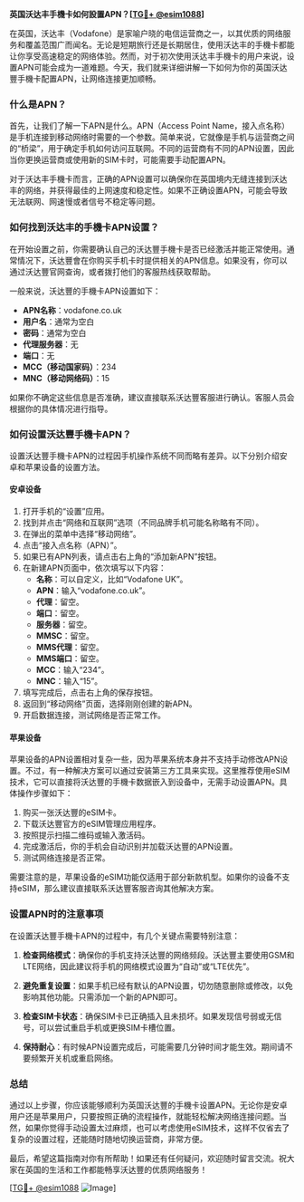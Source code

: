 **英国沃达丰手機卡如何設置APN？[[TG💪+ @esim1088](https://t.me/s/esim1088)]**

在英国，沃达丰（Vodafone）是家喻户晓的电信运营商之一，以其优质的网络服务和覆盖范围广而闻名。无论是短期旅行还是长期居住，使用沃达丰的手機卡都能让你享受高速稳定的网络体验。然而，对于初次使用沃达丰手機卡的用户来说，设置APN可能会成为一道难题。今天，我们就来详细讲解一下如何为你的英国沃达豐手機卡配置APN，让网络连接更加顺畅。

### 什么是APN？

首先，让我们了解一下APN是什么。APN（Access Point Name，接入点名称）是手机连接到移动网络时需要的一个参数。简单来说，它就像是手机与运营商之间的“桥梁”，用于确定手机如何访问互联网。不同的运营商有不同的APN设置，因此当你更换运营商或使用新的SIM卡时，可能需要手动配置APN。

对于沃达丰手機卡而言，正确的APN设置可以确保你在英国境内无缝连接到沃达丰的网络，并获得最佳的上网速度和稳定性。如果不正确设置APN，可能会导致无法联网、网速慢或者信号不稳定等问题。

### 如何找到沃达丰的手機卡APN设置？

在开始设置之前，你需要确认自己的沃达豐手機卡是否已经激活并能正常使用。通常情况下，沃达豐會在你购买手机卡时提供相关的APN信息。如果没有，你可以通过沃达豐官网查询，或者拨打他们的客服热线获取帮助。

一般来说，沃达豐的手機卡APN设置如下：

- **APN名称**：vodafone.co.uk  
- **用户名**：通常为空白  
- **密码**：通常为空白  
- **代理服务器**：无  
- **端口**：无  
- **MCC（移动国家码）**：234  
- **MNC（移动网络码）**：15  

如果你不确定这些信息是否准确，建议直接联系沃达豐客服进行确认。客服人员会根据你的具体情况进行指导。

### 如何设置沃达豐手機卡APN？

设置沃达豐手機卡APN的过程因手机操作系统不同而略有差异。以下分别介绍安卓和苹果设备的设置方法。

#### 安卓设备

1. 打开手机的“设置”应用。
2. 找到并点击“网络和互联网”选项（不同品牌手机可能名称略有不同）。
3. 在弹出的菜单中选择“移动网络”。
4. 点击“接入点名称（APN）”。
5. 如果已有APN列表，请点击右上角的“添加新APN”按钮。
6. 在新建APN页面中，依次填写以下内容：
   - **名称**：可以自定义，比如“Vodafone UK”。
   - **APN**：输入“vodafone.co.uk”。
   - **代理**：留空。
   - **端口**：留空。
   - **服务器**：留空。
   - **MMSC**：留空。
   - **MMS代理**：留空。
   - **MMS端口**：留空。
   - **MCC**：输入“234”。
   - **MNC**：输入“15”。
7. 填写完成后，点击右上角的保存按钮。
8. 返回到“移动网络”页面，选择刚刚创建的新APN。
9. 开启数据连接，测试网络是否正常工作。

#### 苹果设备

苹果设备的APN设置相对复杂一些，因为苹果系统本身并不支持手动修改APN设置。不过，有一种解决方案可以通过安装第三方工具来实现。这里推荐使用eSIM技术，它可以直接将沃达豐的手機卡数据嵌入到设备中，无需手动设置APN。具体操作步骤如下：

1. 购买一张沃达豐的eSIM卡。
2. 下载沃达豐官方的eSIM管理应用程序。
3. 按照提示扫描二维码或输入激活码。
4. 完成激活后，你的手机会自动识别并加载沃达豐的APN设置。
5. 测试网络连接是否正常。

需要注意的是，苹果设备的eSIM功能仅适用于部分新款机型。如果你的设备不支持eSIM，那么建议直接联系沃达豐客服咨询其他解决方案。

### 设置APN时的注意事项

在设置沃达豐手機卡APN的过程中，有几个关键点需要特别注意：

1. **检查网络模式**：确保你的手机支持沃达豐的网络频段。沃达豐主要使用GSM和LTE网络，因此建议将手机的网络模式设置为“自动”或“LTE优先”。
   
2. **避免重复设置**：如果手机已经有默认的APN设置，切勿随意删除或修改，以免影响其他功能。只需添加一个新的APN即可。

3. **检查SIM卡状态**：确保SIM卡已正确插入且未损坏。如果发现信号弱或无信号，可以尝试重启手机或更换SIM卡槽位置。

4. **保持耐心**：有时候APN设置完成后，可能需要几分钟时间才能生效。期间请不要频繁开关机或重启网络。

### 总结

通过以上步骤，你应该能够顺利为英国沃达豐的手機卡设置APN。无论你是安卓用户还是苹果用户，只要按照正确的流程操作，就能轻松解决网络连接问题。当然，如果你觉得手动设置太过麻烦，也可以考虑使用eSIM技术，这样不仅省去了复杂的设置过程，还能随时随地切换运营商，非常方便。

最后，希望这篇指南对你有所帮助！如果还有任何疑问，欢迎随时留言交流。祝大家在英国的生活和工作都能畅享沃达豐的优质网络服务！

[[TG💪+ @esim1088](https://t.me/s/esim1088) ![Image](https://i.postimg.cc/4NQfJmqS/Snipaste-2025-05-13-00-14-12.png)]